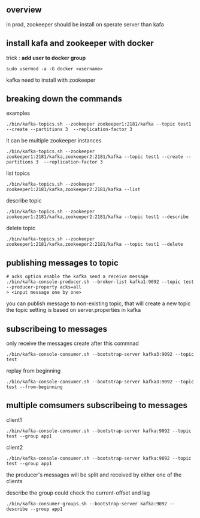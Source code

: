 ## overview
in prod, zookeeper should be install on sperate server than kafa

## install kafa and zookeeper with docker
trick : **add user to docker group**
```
sudo usermod -a -G docker <username>
```
kafka need to install with zookeeper

## breaking down the commands
examples
```
./bin/kafka-topics.sh --zookeeper zookeeper1:2181/kafka --topic test1 --create --partitions 3  --replication-factor 3
```
it can be multiple zookeeper instances
```
./bin/kafka-topics.sh --zookeeper zookeeper1:2181/kafka,zookeeper2:2181/kafka --topic test1 --create --partitions 3  --replication-factor 3
```

list topics
```
./bin/kafka-topics.sh --zookeeper zookeeper1:2181/kafka,zookeeper2:2181/kafka --list

```
describe topic
```
./bin/kafka-topics.sh --zookeeper zookeeper1:2181/kafka,zookeeper2:2181/kafka --topic test1 --describe
```

delete topic
```
./bin/kafka-topics.sh --zookeeper zookeeper1:2181/kafka,zookeeper2:2181/kafka --topic test1 --delete
```
## publishing messages to topic

```
# acks option enable the kafka send a receive message
./bin/kafka-console-producer.sh --broker-list kafka1:9092 --topic test --producer-property acks=all
> <input message one by one>
```
you can publish message to non-existing topic, that will create a new topic
the topic setting is based on server.properties in kafka

## subscribeing to messages

only receive the messages create after this commnad
```
./bin/kafka-console-consumer.sh --bootstrap-server kafka3:9092 --topic test
```
replay from beginning
```
./bin/kafka-console-consumer.sh --bootstrap-server kafka3:9092 --topic test --from-beginning
```

## multiple comsumers subscribeing to messages
client1
```
./bin/kafka-console-consumer.sh --bootstrap-server kafka:9092 --topic test --group app1
```
client2
```
./bin/kafka-console-consumer.sh --bootstrap-server kafka:9092 --topic test --group app1
```

the producer's messages will be split and received by either one of the clients

describe the group could check the current-offset and lag
```
./bin/kafka-consumer-groups.sh --bootstrap-server kafka:9092 --describe --group app1
```